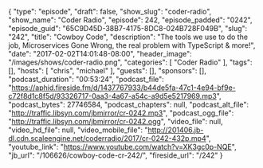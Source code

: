 {
  "type": "episode",
  "draft": false,
  "show_slug": "coder-radio",
  "show_name": "Coder Radio",
  "episode": 242,
  "episode_padded": "0242",
  "episode_guid": "65C9D45D-38B7-4175-8DC8-024B728F049B",
  "slug": "242",
  "title": "Cowboy Code",
  "description": "The tools we use to do the job, Microservices Gone Wrong, the real problem with TypeScript & more!",
  "date": "2017-02-02T14:01:48-08:00",
  "header_image": "/images/shows/coder-radio.png",
  "categories": [
    "Coder Radio"
  ],
  "tags": [],
  "hosts": [
    "chris",
    "michael"
  ],
  "guests": [],
  "sponsors": [],
  "podcast_duration": "00:53:24",
  "podcast_file": "https://aphid.fireside.fm/d/1437767933/b44de5fa-47c1-4e94-bf9e-c72f8d1c8f5d/93326717-0aa3-4a67-a54c-a9d5e5217969.mp3",
  "podcast_bytes": 27746584,
  "podcast_chapters": null,
  "podcast_alt_file": "http://traffic.libsyn.com/jbmirror/cr-0242.mp3",
  "podcast_ogg_file": "http://traffic.libsyn.com/jbmirror/cr-0242.ogg",
  "video_file": null,
  "video_hd_file": null,
  "video_mobile_file": "http://201406.jb-dl.cdn.scaleengine.net/coderradio/2017/cr-0242-432p.mp4",
  "youtube_link": "https://www.youtube.com/watch?v=XK3gc0p-NQE",
  "jb_url": "/106626/cowboy-code-cr-242/",
  "fireside_url": "/242"
}

